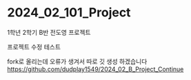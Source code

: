 # 2024_02_101_Project
1학년 2학기 B반 전도영 프로젝트

프로젝트 수정 테스트

fork로 올리는데 오류가 생겨서 따로 깃 생성 하겠습니다
https://github.com/dudplay1549/2024_02_B_Project_Continue

